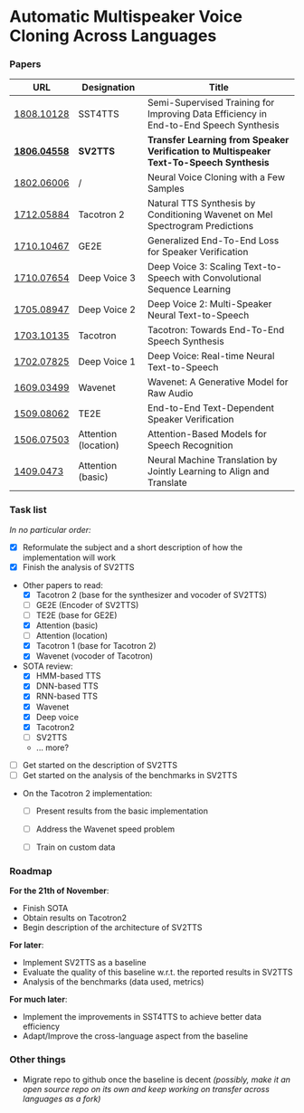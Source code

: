 # Automatic Multispeaker Voice Cloning Across Languages

### Papers 
| URL | Designation | Title |
| --- | ------------ | ----- |
|[1808.10128](https://arxiv.org/pdf/1808.10128.pdf) | SST4TTS | Semi-Supervised Training for Improving Data Efficiency in End-to-End Speech Synthesis |
|[**1806.04558**](https://arxiv.org/pdf/1806.04558.pdf) | **SV2TTS** | **Transfer Learning from Speaker Verification to Multispeaker Text-To-Speech Synthesis** |
|[1802.06006](https://arxiv.org/pdf/1802.06006.pdf) | / | Neural Voice Cloning with a Few Samples |
|[1712.05884](https://arxiv.org/pdf/1712.05884.pdf) | Tacotron 2 | Natural TTS Synthesis by Conditioning Wavenet on Mel Spectrogram Predictions |
|[1710.10467](https://arxiv.org/pdf/1710.10467.pdf) | GE2E | Generalized End-To-End Loss for Speaker Verification |
|[1710.07654](https://arxiv.org/pdf/1710.07654.pdf) | Deep Voice 3 | Deep Voice 3: Scaling Text-to-Speech with Convolutional Sequence Learning |
|[1705.08947](https://arxiv.org/pdf/1705.08947.pdf) | Deep Voice 2 | Deep Voice 2: Multi-Speaker Neural Text-to-Speech |
|[1703.10135](https://arxiv.org/pdf/1703.10135.pdf) | Tacotron | Tacotron: Towards End-To-End Speech Synthesis |
|[1702.07825](https://arxiv.org/pdf/1702.07825.pdf) | Deep Voice 1 | Deep Voice: Real-time Neural Text-to-Speech |
|[1609.03499](https://arxiv.org/pdf/1609.03499.pdf) | Wavenet | Wavenet: A Generative Model for Raw Audio |
|[1509.08062](https://arxiv.org/pdf/1509.08062.pdf) | TE2E | End-to-End Text-Dependent Speaker Verification |
|[1506.07503](https://arxiv.org/pdf/1506.07503.pdf) | Attention (location) | Attention-Based Models for Speech Recognition |
|[1409.0473](https://arxiv.org/pdf/1409.0473.pdf) | Attention (basic) | Neural Machine Translation by Jointly Learning to Align and Translate |


### Task list
*In no particular order:*
- [x] Reformulate the subject and a short description of how the implementation will work
- [x] Finish the analysis of SV2TTS
- Other papers to read:
  - [x] Tacotron 2 (base for the synthesizer and vocoder of SV2TTS)
  - [ ] GE2E (Encoder of SV2TTS)
  - [ ] TE2E (base for GE2E)
  - [x] Attention (basic)
  - [ ] Attention (location)
  - [x] Tacotron 1 (base for Tacotron 2)
  - [x] Wavenet (vocoder of Tacotron)
- SOTA review:
  - [x] HMM-based TTS
  - [x] DNN-based TTS
  - [x] RNN-based TTS
  - [x] Wavenet
  - [x] Deep voice
  - [x] Tacotron2
  - [ ] SV2TTS
  - ... more?
- [ ] Get started on the description of SV2TTS 
- [ ] Get started on the analysis of the benchmarks in SV2TTS
- On the Tacotron 2 implementation:
  - [ ] Present results from the basic implementation
  - [ ] Address the Wavenet speed problem
  - [ ] Train on custom data
	

### Roadmap
**For the 21th of November**:
- Finish SOTA
- Obtain results on Tacotron2
- Begin description of the architecture of SV2TTS 

**For later**:
- Implement SV2TTS as a baseline
- Evaluate the quality of this baseline w.r.t. the reported results in SV2TTS
- Analysis of the benchmarks (data used, metrics)

**For much later**:
- Implement the improvements in SST4TTS to achieve better data efficiency
- Adapt/Improve the cross-language aspect from the baseline

### Other things
- Migrate repo to github once the baseline is decent *(possibly, make it an open source repo on its own and keep working on transfer across languages as a fork)*
